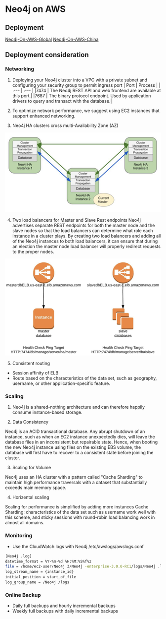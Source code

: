 # Neo4j on AWS

## Deployment
[Neo4j-On-AWS-Global](database/neo4j/Neo4j-On-AWS-Global.md)
[Neo4j-On-AWS-China](database/neo4j/Neo4j-On-AWS-China.md)


## Deployment consideration
### Networking

1. Deploying your Neo4j cluster into a VPC with a private subnet and configuring your security group to permit ingress port
| Port | Process |
| :--- | :---    |
|7474  | The Neo4j REST API and web frontend are available at this port.|
|7687   | The binary protocol endpoint. Used by application drivers to query and transact with the database.|

2. To optimize network performance, we suggest using EC2 instances that support enhanced networking.

3. Neo4j HA clusters cross multi-Availability Zone (AZ)

![Noe4j-HA-Cluster](media/Noe4j-HA-Cluster.png)

4. Two load balancers for Master and Slave Rest endpoints
Neo4j advertises separate REST endpoints for both the master node and the slave nodes so that the load balancers can determine what role each instance in a cluster plays. By creating two load balancers and adding all of the Neo4j instances to both load balancers, it can ensure that during an election the master node load balancer will properly redirect requests to the proper nodes.

![Neo4j cluster REST endpoints for the master node and the slave nodes](media/Neo4jCluster-RestEndpoint-4-Master-Slave.png)

5. Consistent routing
- Session affinity of ELB
- Route based on the characteristics of the data set, such as geography, username, or other application-specific feature.

### Scaling
1. Neo4j is a shared-nothing architecture and can therefore happily consume instance-based storage.

2. Data Consistency

Neo4j is an ACID transactional database. Any abrupt shutdown of an instance, such as when an EC2 instance unexpectedly dies, will leave the database files in an inconsistent but repairable state. Hence, when booting the new Neo4j instance using files on the existing EBS volume, the database will first have to recover to a consistent state before joining the cluster.

3. Scaling for Volume

Neo4j uses an HA cluster with a pattern called "Cache Sharding" to maintain high performance traversals with a dataset that substantially exceeds main memory space.

4. Horizental scaling

Scaling for performance is simplified by adding more instances
Cache Sharding: characteristics of the data set such as username work well with this scheme, and sticky sessions with round-robin load balancing work in almost all domains.

### Monitoring
- Use the CloudWatch logs with Neo4j /etc/awslogs/awslogs.conf
```bash
[Neo4j .log]
datetime_format = %Y-%m-%d %H:%M:%S%f%z
file = /home/ec2-user/Neo4j 3/Neo4j -enterprise-3.0.0-RC1/logs/Neo4j .log
log_stream_name = {instance_id}
initial_position = start_of_file
log_group_name = /Neo4j /logs
```

### Online Backup
- Daily full backups and hourly incremental backups
- Weekly full backups with daily incremental backups

